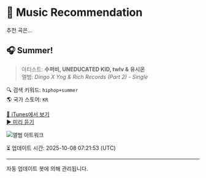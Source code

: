 
# 🎵 Music Recommendation

추천 곡은...

## 🎧 Summer!  
> 아티스트: **수퍼비, UNEDUCATED KID, twlv & 유시온**  
> 앨범: _Dingo X Yng & Rich Records (Part 2) - Single_  

🔍 검색 키워드: `hiphop+summer`  
🌎 국가 스토어: `KR`

[🔗 iTunes에서 보기](https://music.apple.com/kr/album/summer/1691669645?i=1691669646&uo=4)  
[▶️ 미리 듣기](https://audio-ssl.itunes.apple.com/itunes-assets/AudioPreview116/v4/96/a7/35/96a73537-5b1b-9ef7-8455-7c418075a5f0/mzaf_17241369071326122725.plus.aac.p.m4a)

![앨범 아트워크](https://is1-ssl.mzstatic.com/image/thumb/Music116/v4/97/dc/ac/97dcac1c-9c15-4e3a-9e59-aa86df523493/cover_KM0017698_1.jpg/100x100bb.jpg)

⏳ 업데이트 시간: 2025-10-08 07:21:53 (UTC)

---
자동 업데이트 봇에 의해 관리됩니다.
